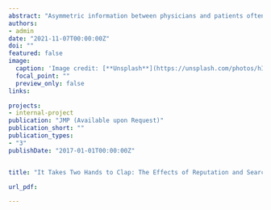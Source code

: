 ```yaml
---
abstract: "Asymmetric information between physicians and patients often leads to rampant overtreatment and low market efficiency. A standard reputation system falls short of being effective given the credence good nature of this market: Patients cannot tell whether a costly major treatment is necessary for their recovery even after the service is completed. This type of information asymmetry creates substantial incentives for physicians to overtreat. I propose a novel solution to this problem by combining two important market mechanisms: patient search and a physician reputation system. The key insight is that physician dishonesty detected through patient search facilitates meaningful reputation-building in repeated interactions. Search cost acts as a moderating factor for reputation. High search cost reduces search frequency, which inhibits the effect of reputation building. I test these mechanisms in a laboratory experiment and find supporting evidence from this sample. The results highlight that accessibility to patient search may improve physician ethical behavior and contribute to more equitable access to healthcare."
authors:
- admin
date: "2021-11-07T00:00:00Z"
doi: ""
featured: false
image:
  caption: 'Image credit: [**Unsplash**](https://unsplash.com/photos/hIgeoQjS_iE)'
  focal_point: ""
  preview_only: false
links:

projects:
- internal-project
publication: "JMP (Available upon Request)"
publication_short: ""
publication_types:
- "3"
publishDate: "2017-01-01T00:00:00Z"


title: "It Takes Two Hands to Clap: The Effects of Reputation and Search in Healthcare Markets"

url_pdf: 

---
```


